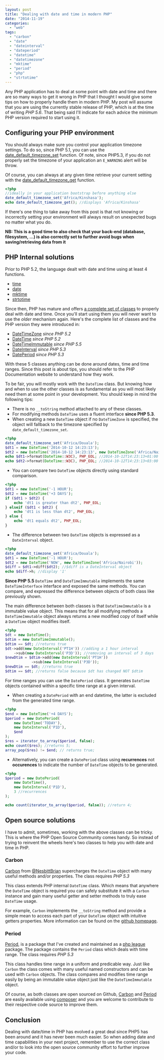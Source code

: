 ```yaml
---
layout: post
title: "Dealing with date and time in modern PHP"
date: "2014-11-19"
categories: 
  - "web"
tags: 
  - "carbon"
  - "date"
  - "dateinterval"
  - "dateperiod"
  - "datetime"
  - "datetimezone"
  - "mktime"
  - "period"
  - "php"
  - "strtotime"
---
```


Any PHP application has to deal at some point with date and time and there are so many ways to get it wrong in PHP that I thought I would give some tips on how to properly handle them in modern PHP. My post will assume that you are using the currently stable release of PHP, which is at the time of writing _PHP 5.6_. That being said I'll indicate for each advice the minimum PHP version required to start using it.

## Configuring your PHP environment

You should always make sure you control your application timezone settings. To do so, since PHP 5.1, you can use the [date\_default\_timezone\_set](http://php.net/date_default_timezone_set "date_default_timezone_set on php.net") function. Of note, since PHP5.3, if you do not properly set the timezone of your application an `E_WARNING` alert will be throw.

Of course, you can always at any given time retrieve your current setting with the [date\_default\_timezone\_get](http://php.net/date_default_timezone_get "date_default_timezone_get on php.net") function.

```php
<?php
//ideally in your application bootstrap before anything else
date_default_timezone_set('Africa/Kinshasa');
echo date_default_timezone_get(); //displays 'Africa/Kinshasa'
```

If there's one thing to take away from this post is that not knowing or incorrectly setting your environment will always result on unexpected bugs no matter what you do.

**NB: This is a good time to also check that your back-end (database, filesystem, ...) is also correctly set to further avoid bugs when saving/retrieving data from it**

## PHP Internal solutions

Prior to PHP 5.2, the language dealt with date and time using at least 4 functions.

- [time](http://php.net/time "time on php.net")
- [date](http://php.net/date "date on php.net")
- [mktime](http://php.net/mktime "mktime on php.net")
- [strtotime](http://php.net/strtotime "strtotime on php.net")

Since then, PHP has mature and offers [a complete set of classes](http://php.net/datetime "Date and Time Book on php.net") to properly deal with date and time. Once you'll start using them you will never want to use the _older_ mechanism again. Here's the complete list of classes and the PHP version they were introduced in:

- [DateTimeZone](http://php.net/class.datetimezone "DateTimeZone on php.net") _since PHP 5.2_
- [DateTime](http://php.net/class.datetime "DateTime on php.net") _since PHP 5.2_
- [DateTimeImmutable](http://php.net/class.datetimeimmutable "time on php.net") _since PHP 5.5_
- [DateInterval](http://php.net/class.dateinterval "DateTimeInterval on php.net") _since PHP 5.3_
- [DatePeriod](http://php.net/class.dateperiod "DatePeriod on php.net") _since PHP 5.3_

With these 5 classes anything can be done around dates, time and time ranges. Since this post is about tips, you should refer to the PHP Documentation website to understand how they work.

To be fair, you will mostly work with the `DateTime` class. But knowing how and when to use the other classes is as fundamental as you will most likely need them at some point in your development. You should keep in mind the following tips:

- There is no `__toString` method attached to any of these classes.
- For modifying methods `DateTime` uses a fluent interface **since PHP 5.3**.
- When creating a new `DateTime` object if no `DateTimeZone` is specified, the object will fallback to the timezone specified by `date_default_timezone_set`.

```php
<?php
date_default_timezone_set('Africa/Douala');
$dt1 = new DateTime('2014-10-12 14:23:13');
$dt2 = new DateTime('2014-10-12 14:23:13', new DateTimeZone('Africa/Nairobi'));
echo $dt1->format(DateTime::W3C), PHP_EOL; //2014-10-12T14:23:13+01:00
echo $dt2->format(DateTime::W3C), PHP_EOL; //2014-10-12T14:23:13+03:00
```

- You can compare two `DateTime` objects directly using standard comparison.

```php
<?php
$dt1 = new DateTime('-1 HOUR'); 
$dt2 = new DateTime('+3 DAYS'); 
if ($dt1 > $dt2) {
    echo 'dt1 is greater than dt2', PHP_EOL;
} elseif ($dt1 < $dt2) {
    echo 'dt1 is less than dt2', PHP_EOL;
} else {
    echo 'dt1 equals dt2', PHP_EOL;
}
```

- The difference between two `DateTime` objects is expressed as a `DateInterval` object.

```php
<?php
date_default_timezone_set('Africa/Douala');
$dt1 = new DateTime('-1 HOUR');
$dt2 = new DateTime('NOW', new DateTimeZone('Africa/Nairobi'));
$diff = $dt1->diff($dt2); //$diff is a DateInterval object
echo $diff->h; //display '1'
```

**Since PHP 5.5** `DateTime` and `DateTimeImmutable` implements the same `DateTimeInterface` interface and exposed the same methods. You can compare, and expressed the difference between objects of both class like previously shown.

The main difference between both classes is that `DateTimeImmutable` is a immutable value object. This means that for all modifying methods a `DateTimeImmutable` object always returns a new modified copy of itself while a `DateTime` object modifies itself.

```php
<?php
$dt = new DateTime();
$dtim = new DateTimeImmutable();
$dtim == $dt; //returns true
$dt->add(new DateInterval('PT1H')) //adding a 1 hour interval
    ->sub(new DateInterval('P3D')); //removing an interval of 3 days
$newDtim = $dtim->add(new DateInterval('PT1H'))
            ->sub(new DateInterval('P3D'));
$newDtim == $dt; //returns true
$dtim == $dt; //returns false because $dt has changed NOT $dtim
```

For time ranges you can use the `DatePeriod` class. It generates `DateTime` objects contained within a specific time range at a given interval.

- When creating a `DatePeriod` with an end datetime, the latter is excluded from the generated time range.

```php
<?php
$end = new DateTime('+4 DAYS');
$period = new DatePeriod(
    new DateTime('TODAY'),
    new DateInterval('P1D'),
    $end
);
$res = iterator_to_array($period, false);
echo count($res); //returns 5;
array_pop($res) != $end; // returns true;
```

- Alternatively, you can create a `DatePeriod` class using **recurrences** not **occurences** to indicate the number of `DateTime` objects to be generated.

```php
<?php
$period = new DatePeriod(
    new DateTime(),
    new DateInterval('P1D'),
    3 //recurrences
);

echo count(iterator_to_array($period, false)); //return 4;
```

## Open source solutions

I have to admit, sometimes, working with the above classes can be tricky. This is where the PHP Open Source Community comes handy. So instead of trying to reinvent the wheels here's two classes to help you with date and time in PHP.

### Carbon

[Carbon](https://github.com/briannesbitt/Carbon "Carbon Documentation") from [@NesbittBrian](http://twitter.com/NesbittBrian "@NesbittBrian on twitter") supercharges the `DateTime` object with many useful methods and/or properties. The class requires _PHP 5.3_

This class extends PHP internal `DateTime` class. Which means that anywhere the `DateTime` object is required you can safely substitute it with a `Carbon` instance and gain many useful getter and setter methods to truly ease `DateTime` usage.

For example, `Carbon` implements the `__toString` method and provide a simple mean to access each part of your `DateTime` object with intuitive getters properties. More information can be found on the [github homepage](https://github.com/briannesbitt/Carbon).

### Period

[Period](http://period.thephpleague.com/ "Period Documentation"), is a package that I've created and maintained as a [php league](http://thephpleague.com "the php league of extraordinary packages") package. The package contains the `Period` class which deals with time range. The class requires _PHP 5.3_

This class handles time range in a uniform and predicable way. Just like `Carbon` the class comes with many useful named constructors and can be used with `Carbon` objects. The class compares and modifies time range easily by being an immutable value object just like the `DateTimeImmutable` object.

Of course, as both classes are open sourced on Github, [Carbon](https://packagist.org/packages/nesbot/carbon "Carbon on packagist") and [Period](http://packagist.org/packages/league/period "Period on Packagist") are easily available using [composer](http://getcomposer.org "Composer website") and you are welcome to contribute to their respective code source to improve them.

## Conclusion

Dealing with date/time in PHP has evolved a great deal since PHP5 has been around and it has never been much easier. So when adding date and time capabilities in your next project, remember to use the correct class and/or to look into the open source community effort to further improve your code.

